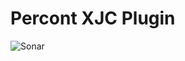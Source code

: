 # Percont XJC Plugin

![Sonar](https://github.com/alexpercont/xjc-gradle-plugin/actions/workflows/sonar.yml/badge.svg)